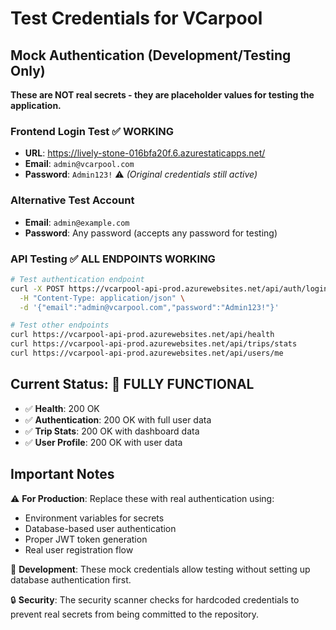 # Test Credentials for VCarpool

## Mock Authentication (Development/Testing Only)

**These are NOT real secrets - they are placeholder values for testing the application.**

### Frontend Login Test ✅ **WORKING**

- **URL**: https://lively-stone-016bfa20f.6.azurestaticapps.net/
- **Email**: `admin@vcarpool.com`
- **Password**: `Admin123!` ⚠️ _(Original credentials still active)_

### Alternative Test Account

- **Email**: `admin@example.com`
- **Password**: Any password (accepts any password for testing)

### API Testing ✅ **ALL ENDPOINTS WORKING**

```bash
# Test authentication endpoint
curl -X POST https://vcarpool-api-prod.azurewebsites.net/api/auth/login \
  -H "Content-Type: application/json" \
  -d '{"email":"admin@vcarpool.com","password":"Admin123!"}'

# Test other endpoints
curl https://vcarpool-api-prod.azurewebsites.net/api/health
curl https://vcarpool-api-prod.azurewebsites.net/api/trips/stats
curl https://vcarpool-api-prod.azurewebsites.net/api/users/me
```

## Current Status: 🎉 **FULLY FUNCTIONAL**

- ✅ **Health**: 200 OK
- ✅ **Authentication**: 200 OK with full user data
- ✅ **Trip Stats**: 200 OK with dashboard data
- ✅ **User Profile**: 200 OK with user data

## Important Notes

⚠️ **For Production**: Replace these with real authentication using:

- Environment variables for secrets
- Database-based user authentication
- Proper JWT token generation
- Real user registration flow

🔧 **Development**: These mock credentials allow testing without setting up database authentication first.

🔒 **Security**: The security scanner checks for hardcoded credentials to prevent real secrets from being committed to the repository.
